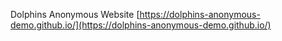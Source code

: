 Dolphins Anonymous Website
[https://dolphins-anonymous-demo.github.io/](https://dolphins-anonymous-demo.github.io/)
